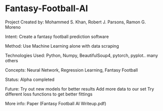 # Fantasy-Football-AI

Project Created by:
Mohammed S. Khan, Robert J. Parsons, Ramon G. Moreno

Intent:
Create a fantasy football prediction software

Method:
Use Machine Learning alone with data scraping

Technologies Used:
Python, Numpy, BeautifulSoup4, pytorch, pyplot.. many others

Concepts:
Neural Network, Regression Learning, Fantasy Football

Status:
Alpha completed

Future:
Try out new models for better results
Add more data to our set
Try different loss functions to get better fittings

More info:
Paper (Fantasy Football AI Writeup.pdf)
